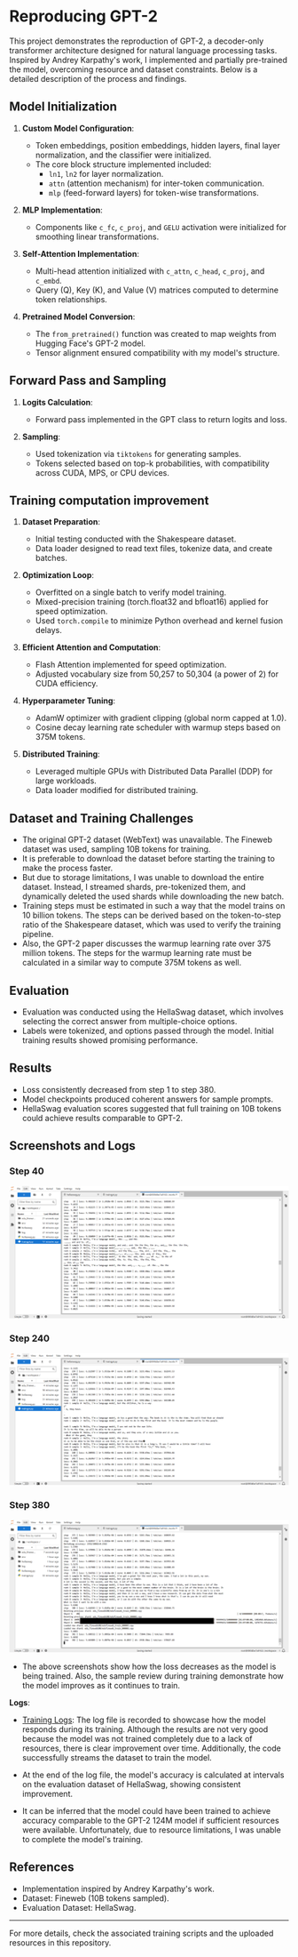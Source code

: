 # Reproducing GPT-2

This project demonstrates the reproduction of GPT-2, a decoder-only transformer architecture designed for natural language processing tasks. Inspired by Andrey Karpathy's work, I implemented and partially pre-trained the model, overcoming resource and dataset constraints. Below is a detailed description of the process and findings.

## Model Initialization

1. **Custom Model Configuration**:
   - Token embeddings, position embeddings, hidden layers, final layer normalization, and the classifier were initialized.
   - The core block structure implemented included:
     - `ln1`, `ln2` for layer normalization.
     - `attn` (attention mechanism) for inter-token communication.
     - `mlp` (feed-forward layers) for token-wise transformations.

2. **MLP Implementation**:
   - Components like `c_fc`, `c_proj`, and `GELU` activation were initialized for smoothing linear transformations.

3. **Self-Attention Implementation**:
   - Multi-head attention initialized with `c_attn`, `c_head`, `c_proj`, and `c_embd`.
   - Query (Q), Key (K), and Value (V) matrices computed to determine token relationships.

4. **Pretrained Model Conversion**:
   - The `from_pretrained()` function was created to map weights from Hugging Face's GPT-2 model.
   - Tensor alignment ensured compatibility with my model's structure.

## Forward Pass and Sampling

1. **Logits Calculation**:
   - Forward pass implemented in the GPT class to return logits and loss.

2. **Sampling**:
   - Used tokenization via `tiktokens` for generating samples.
   - Tokens selected based on top-k probabilities, with compatibility across CUDA, MPS, or CPU devices.

## Training computation improvement

1. **Dataset Preparation**:
   - Initial testing conducted with the Shakespeare dataset.
   - Data loader designed to read text files, tokenize data, and create batches.

2. **Optimization Loop**:
   - Overfitted on a single batch to verify model training.
   - Mixed-precision training (torch.float32 and bfloat16) applied for speed optimization.
   - Used `torch.compile` to minimize Python overhead and kernel fusion delays.

3. **Efficient Attention and Computation**:
   - Flash Attention implemented for speed optimization.
   - Adjusted vocabulary size from 50,257 to 50,304 (a power of 2) for CUDA efficiency.

4. **Hyperparameter Tuning**:
   - AdamW optimizer with gradient clipping (global norm capped at 1.0).
   - Cosine decay learning rate scheduler with warmup steps based on 375M tokens.

5. **Distributed Training**:
   - Leveraged multiple GPUs with Distributed Data Parallel (DDP) for large workloads.
   - Data loader modified for distributed training.

## Dataset and Training Challenges

- The original GPT-2 dataset (WebText) was unavailable. The Fineweb dataset was used, sampling 10B tokens for training.
- It is preferable to download the dataset before starting the training to make the process faster.
- But due to storage limitations, I was unable to download the entire dataset. Instead, I streamed shards, pre-tokenized them, and dynamically deleted the used shards while downloading the new batch.
- Training steps must be estimated in such a way that the model trains on 10 billion tokens. The steps can be derived based on the token-to-step ratio of the Shakespeare dataset, which was used to verify the training pipeline.
- Also, the GPT-2 paper discusses the warmup learning rate over 375 million tokens. The steps for the warmup learning rate must be calculated in a similar way to compute 375M tokens as well.

## Evaluation

- Evaluation was conducted using the HellaSwag dataset, which involves selecting the correct answer from multiple-choice options.
- Labels were tokenized, and options passed through the model. Initial training results showed promising performance.

## Results

- Loss consistently decreased from step 1 to step 380.
- Model checkpoints produced coherent answers for sample prompts.
- HellaSwag evaluation scores suggested that full training on 10B tokens could achieve results comparable to GPT-2.

## Screenshots and Logs
### Step 40
![Step 40](images/step%2040.png)

### Step 240
![Step 240](images/step%20240.png)

### Step 380
![Step 380](images/step%20380.png)
- The above screenshots show how the loss decreases as the model is being trained. Also, the sample review during training demonstrate how the model improves as it continues to train.
  
**Logs**:
   - [Training Logs](log.txt): The log file is recorded to showcase how the model responds during its training. Although the results are not very good because the model was not trained completely due to a lack of resources, there is clear improvement over time. Additionally, the code successfully streams the dataset to train the model.

- At the end of the log file, the model's accuracy is calculated at intervals on the evaluation dataset of HellaSwag, showing consistent improvement.

- It can be inferred that the model could have been trained to achieve accuracy comparable to the GPT-2 124M model if sufficient resources were available. Unfortunately, due to resource limitations, I was unable to complete the model's training.

## References

- Implementation inspired by Andrey Karpathy's work.
- Dataset: Fineweb (10B tokens sampled).
- Evaluation Dataset: HellaSwag.

---

For more details, check the associated training scripts and the uploaded resources in this repository.
